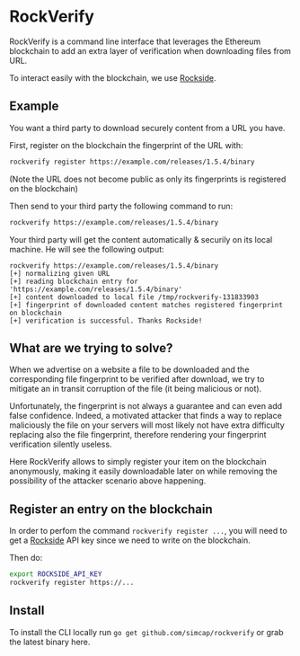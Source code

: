 # RockVerify

RockVerify is a command line interface that leverages the Ethereum blockchain to add an extra layer of verification 
when downloading files from URL.

To interact easily with the blockchain, we use [Rockside](https://www.rockside.io).

## Example

You want a third party to download securely content from a URL you have. 

First, register on the blockchain the fingerprint of the URL with:

```sh
rockverify register https://example.com/releases/1.5.4/binary
```

(Note the URL does not become public as only its fingerprints is registered on the blockchain)

Then send to your third party the following command to run:

```sh
rockverify https://example.com/releases/1.5.4/binary 
```

Your third party will get the content automatically & securily on its local machine. He will see the following output:

```console
rockverify https://example.com/releases/1.5.4/binary
[+] normalizing given URL
[+] reading blockchain entry for 'https://example.com/releases/1.5.4/binary'
[+] content downloaded to local file /tmp/rockverify-131833903
[+] fingerprint of downloaded content matches registered fingerprint on blockchain
[+] verification is successful. Thanks Rockside!
```

## What are we trying to solve?

When we advertise on a website a file to be downloaded and the corresponding file fingerprint to be verified after download,
we try to mitigate an in transit corruption of the file (it being malicious or not). 

Unfortunately, the fingerprint is not always a guarantee and can even add false confidence. Indeed, a motivated attacker that finds 
a way to replace maliciously the file on your servers will most likely not have extra difficulty replacing also the file fingerprint, 
therefore rendering your fingerprint verification silently useless.

Here RockVerify allows to simply register your item on the blockchain anonymously, making it easily downloadable later on while removing
the possibility of the attacker scenario above happening.

## Register an entry on the blockchain

In order to perfom the command `rockverify register ...`, you will need to get a [Rockside](https://www.rockside.io) API key 
since we need to write on the blockchain.

Then do: 
 
```sh
export ROCKSIDE_API_KEY
rockverify register https://...
``` 

## Install

To install the CLI locally run `go get github.com/simcap/rockverify` or grab the latest binary here.
